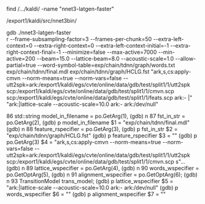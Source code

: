 find /.../kaldi/ -name "nnet3-latgen-faster"

/export1/kaldi/src/nnet3bin/

gdb ./nnet3-latgen-faster     
r --frame-subsampling-factor=3 --frames-per-chunk=50 --extra-left-context=0 --extra-right-context=0 --extra-left-context-initial=-1 --extra-right-context-final=-1 --minimize=false --max-active=7000 --min-active=200 --beam=15.0 --lattice-beam=8.0 --acoustic-scale=1.0 --allow-partial=true --word-symbol-table=exp/chain/tdnn/graph/words.txt exp/chain/tdnn/final.mdl exp/chain/tdnn/graph/HCLG.fst "ark,s,cs:apply-cmvn --norm-means=true --norm-vars=false --utt2spk=ark:/export1/kaldi/egs/cvte/online/data/gdb/test/split1/1/utt2spk scp:/export1/kaldi/egs/cvte/online/data/gdb/test/split1/1/cmvn.scp scp:/export1/kaldi/egs/cvte/online/data/gdb/test/split1/1/feats.scp ark:- |" "ark:|lattice-scale --acoustic-scale=10.0 ark:- ark:/dev/null"

86          std::string model_in_filename = po.GetArg(1),
(gdb) n
87              fst_in_str = po.GetArg(2),
(gdb) p model_in_filename
$1 = "exp/chain/tdnn/final.mdl"
(gdb) n
88              feature_rspecifier = po.GetArg(3),
(gdb) p fst_in_str
$2 = "exp/chain/tdnn/graph/HCLG.fst"
(gdb) p feature_rspecifier
$3 = ""
(gdb) p po.GetArg(3)
$4 = "ark,s,cs:apply-cmvn --norm-means=true --norm-vars=false --utt2spk=ark:/export1/kaldi/egs/cvte/online/data/gdb/test/split1/1/utt2spk scp:/export1/kaldi/egs/cvte/online/data/gdb/test/split1/1/cmvn.scp s"...
(gdb) n
89              lattice_wspecifier = po.GetArg(4),
(gdb) n
90              words_wspecifier = po.GetOptArg(5),
(gdb) n
91              alignment_wspecifier = po.GetOptArg(6);
(gdb) n
93          TransitionModel trans_model;
(gdb) p lattice_wspecifier
$5 = "ark:|lattice-scale --acoustic-scale=10.0 ark:- ark:/dev/null"
(gdb) p words_wspecifier
$6 = ""
(gdb) p alignment_wspecifier
$7 = ""

